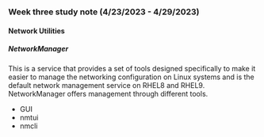 ### Week three study note (4/23/2023 - 4/29/2023)<!-- omit from toc -->

#### Network Utilities
##### NetworkManager
This is a service that provides a set of tools designed specifically to make it easier to manage the networking configuration on Linux systems and is the default network management service on RHEL8 and RHEL9.
NetworkManager offers management through different tools.
* GUI
* nmtui
* nmcli

